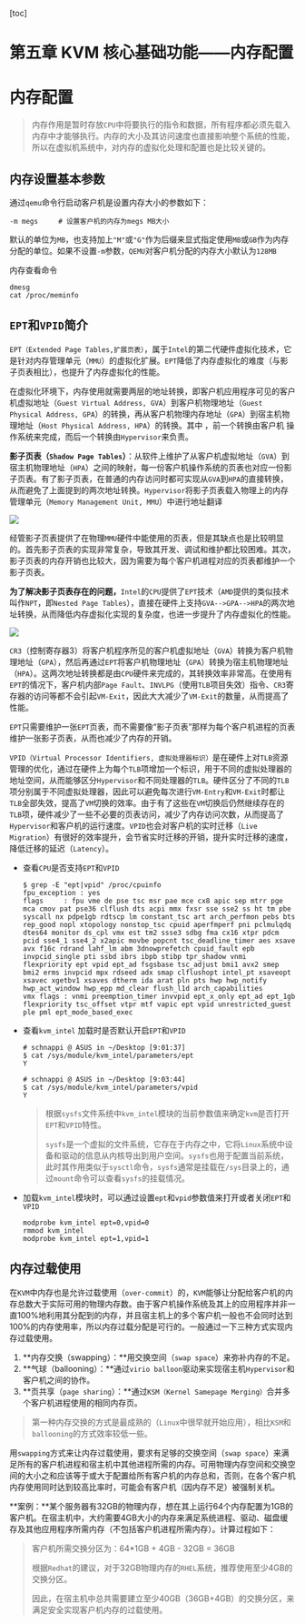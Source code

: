 [toc]

# 第五章 KVM 核心基础功能——内存配置

# 内存配置

> 内存作用是暂时存放`CPU`中将要执行的指令和数据，所有程序都必须先载入内存中才能够执行。内存的大小及其访问速度也直接影响整个系统的性能，所以在虚拟机系统中，对内存的虚拟化处理和配置也是比较关键的。

## 内存设置基本参数

通过`qemu`命令行启动客户机是设置内存大小的参数如下：

```shell
-m megs 	# 设置客户机的内存为megs MB大小
```

默认的单位为`MB`，也支持加上`"M"`或`"G"`作为后缀来显式指定使用`MB`或`GB`作为内存分配的单位。如果不设置`-m`参数，`QEMU`对客户机分配的内存大小默认为`128MB`

内存查看命令

```shell
dmesg
cat /proc/meminfo
```

## `EPT`和`VPID`简介

`EPT（Extended Page Tables,扩展页表）`，属于`Intel`的第二代硬件虚拟化技术，它是针对内存管理单元（`MMU`）的虚拟化扩展。`EPT`降低了内存虚拟化的难度（与影子页表相比），也提升了内存虚拟化的性能。

在虚拟化环境下，内存使用就需要两层的地址转换，即客户机应用程序可见的客户机虚拟地址（`Guest Virtual Address, GVA`）到客户机物理地址（`Guest Physical Address, GPA`）的转换，再从客户机物理内存地址（`GPA`）到宿主机物理地址（`Host Physical Address, HPA`）的转换。其中 ，前一个转换由客户机 操作系统来完成，而后一个转换由`Hypervisor`来负责。

**影子页表（`Shadow Page Tables`）**：从软件上维护了从客户机虚拟地址（`GVA`）到宿主机物理地址（`HPA`）之间的映射，每一份客户机操作系统的页表也对应一份影子页表。有了影子页表，在普通的内存访问时都可实现从`GVA`到`HPA`的直接转换，从而避免了上面提到的两次地址转换。`Hypervisor`将影子页表载入物理上的内存管理单元（`Memory Management Unit, MMU`）中进行地址翻译

![](https://blog-1308247953.cos.ap-chengdu.myqcloud.com/blog/%E5%BD%B1%E5%AD%90%E9%A1%B5%E8%A1%A8.png)

经管影子页表提供了在物理`MMU`硬件中能使用的页表，但是其缺点也是比较明显的。首先影子页表的实现非常复杂，导致其开发、调试和维护都比较困难。其次，影子页表的内存开销也比较大，因为需要为每个客户机进程对应的页表都维护一个影子页表。

**为了解决影子页表存在的问题，**`Intel`的`CPU`提供了`EPT`技术（`AMD`提供的类似技术叫作`NPT`，即`Nested Page Tables`），直接在硬件上支持`GVA-->GPA-->HPA`的两次地址转换，从而降低内存虚拟化实现的复杂度，也进一步提升了内存虚拟化的性能。

![](https://blog-1308247953.cos.ap-chengdu.myqcloud.com/blog/EPT%E5%9F%BA%E6%9C%AC%E5%8E%9F%E7%90%86.png)

`CR3`（控制寄存器3）将客户机程序所见的客户机虚拟地址（`GVA`）转换为客户机物理地址（`GPA`），然后再通过`EPT`将客户机物理地址（`GPA`）转换为宿主机物理地址（`HPA`）。这两次地址转换都是由`CPU`硬件来完成的，其转换效率非常高。在使用有`EPT`的情况下，客户机内部`Page Fault`、`INVLPG`（使用`TLB`项目失效）指令、`CR3`寄存器的访问等都不会引起`VM-Exit`，因此大大减少了`VM-Exit`的数量，从而提高了性能。

`EPT`只需要维护一张`EPT`页表，而不需要像“影子页表”那样为每个客户机进程的页表维护一张影子页表，从而也减少了内存的开销。

`VPID（Virtual Processor Identifiers, 虚拟处理器标识）`是在硬件上对`TLB`资源管理的优化，通过在硬件上为每个`TLB`项增加一个标识，用于不同的虚拟处理器的地址空间，从而能够区分`Hypervisor`和不同处理器的`TLB`。硬件区分了不同的`TLB`项分别属于不同虚拟处理器，因此可以避免每次进行`VM-Entry`和`VM-Exit`时都让`TLB`全部失效，提高了`VM`切换的效率。由于有了这些在`VM`切换后仍然继续存在的`TLB`项，硬件减少了一些不必要的页表访问，减少了内存访问次数，从而提高了`Hypervisor`和客户机的运行速度。`VPID`也会对客户机的实时迁移（`Live Migration`）有很好的效率提升，会节省实时迁移的开销，提升实时迁移的速度，降低迁移的延迟（`Latency`）。

- 查看`CPU`是否支持`EPT`和`VPID`

  ```shell
  $ grep -E "ept|vpid" /proc/cpuinfo
  fpu_exception	: yes
  flags		: fpu vme de pse tsc msr pae mce cx8 apic sep mtrr pge mca cmov pat pse36 clflush dts acpi mmx fxsr sse sse2 ss ht tm pbe syscall nx pdpe1gb rdtscp lm constant_tsc art arch_perfmon pebs bts rep_good nopl xtopology nonstop_tsc cpuid aperfmperf pni pclmulqdq dtes64 monitor ds_cpl vmx est tm2 ssse3 sdbg fma cx16 xtpr pdcm pcid sse4_1 sse4_2 x2apic movbe popcnt tsc_deadline_timer aes xsave avx f16c rdrand lahf_lm abm 3dnowprefetch cpuid_fault epb invpcid_single pti ssbd ibrs ibpb stibp tpr_shadow vnmi flexpriority ept vpid ept_ad fsgsbase tsc_adjust bmi1 avx2 smep bmi2 erms invpcid mpx rdseed adx smap clflushopt intel_pt xsaveopt xsavec xgetbv1 xsaves dtherm ida arat pln pts hwp hwp_notify hwp_act_window hwp_epp md_clear flush_l1d arch_capabilities
  vmx flags	: vnmi preemption_timer invvpid ept_x_only ept_ad ept_1gb flexpriority tsc_offset vtpr mtf vapic ept vpid unrestricted_guest ple pml ept_mode_based_exec
  
  ```

  

- 查看`kvm_intel` 加载时是否默认开启`EPT`和`VPID`

  ```shell
  # schnappi @ ASUS in ~/Desktop [9:01:37] 
  $ cat /sys/module/kvm_intel/parameters/ept
  Y
  
  # schnappi @ ASUS in ~/Desktop [9:03:44] 
  $ cat /sys/module/kvm_intel/parameters/vpid 
  Y
  
  ```

  > 根据`sysfs`文件系统中`kvm_intel`模块的当前参数值来确定`kvm`是否打开`EPT`和`VPID`特性。
  >
  > `sysfs`是一个虚拟的文件系统，它存在于内存之中，它将`Linux`系统中设备和驱动的信息从内核导出到用户空间。`sysfs`也用于配置当前系统，此时其作用类似于`sysctl`命令，`sysfs`通常是挂载在`/sys`目录上的，通过`mount`命令可以查看`sysfs`的挂载情况。

- 加载`kvm_intel`模块时，可以通过设置`ept`和`vpid`参数值来打开或者关闭`EPT`和`VPID`

  ```shell
  modprobe kvm_intel ept=0,vpid=0
  rmmod kvm_intel
  modprobe kvm_intel ept=1,vpid=1
  ```

## 内存过载使用

在`KVM`中内存也是允许过载使用（`over-commit`）的，`KVM`能够让分配给客户机的内存总数大于实际可用的物理内存数。由于客户机操作系统及其上的应用程序并非一直100%地利用其分配到的内存，并且宿主机上的多个客户机一般也不会同时达到100%的内存使用率，所以内存过载分配是可行的。一般通过一下三种方式实现内存过载使用。

1. **内存交换（swapping）：**用交换空间（`swap space`）来弥补内存的不足。
2. **气球（ballooning）：**通过`virio balloon`驱动来实现宿主机`Hypervisor`和客户机之间的协作。
3. **页共享（`page sharing`）：**通过`KSM（Kernel Samepage Merging）`合并多个客户机进程使用的相同内存页。

> 第一种内存交换的方式是最成熟的（`Linux`中很早就开始应用），相比`KSM`和`ballooning`的方式效率较低一些。

用`swapping`方式来让内存过载使用，要求有足够的交换空间（`swap space`）来满足所有的客户机进程和宿主机中其他进程所需的内存。可用物理内存空间和交换空间的大小之和应该等于或大于配置给所有客户机的内存总和，否则，在各个客户机内存使用同时达到较高比率时，可能会有客户机（因内存不足）被强制关机。

**案例：**某个服务器有32GB的物理内存，想在其上运行64个内存配置为1GB的客户机。在宿主机中，大约需要4GB大小的内存来满足系统进程、驱动、磁盘缓存及其他应用程序所需内存（不包括客户机进程所需内存）。计算过程如下：

> 客户机所需交换分区为：64*1GB + 4GB - 32GB = 36GB
>
> 根据`Redhat`的建议，对于32GB物理内存的`RHEL`系统，推荐使用至少4GB的交换分区。
>
> 因此，在宿主机中总共需要建立至少40GB（36GB+4GB）的交换分区，来满足安全实现客户机内存的过载使用。
